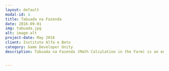 ```yaml
---
layout: default
modal-id: 1
title: Tabuada na Fazenda
date: 2016-09-01
img: tabuada.jpg
alt: image-alt
project-date: May 2016
client: Instituto Alfa e Beto
category: Game Developer Unity
description: Tabuada na Fazenda (Math Calculation in the Farm) is an educational game to Android platform that was projected to be used as a didactic material in the classroom by students between 6 and 10 years old.


---
```

